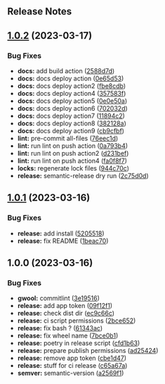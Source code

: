 Release Notes
---

## [1.0.2](https://github.com/banditSC86/glasswool/compare/1.0.1...1.0.2) (2023-03-17)


### Bug Fixes

* **docs:** add build action ([2588d7d](https://github.com/banditSC86/glasswool/commit/2588d7df62df5e1ca59cfb9cfa69a6312c34e43c))
* **docs:** docs deploy action ([0e65d53](https://github.com/banditSC86/glasswool/commit/0e65d538bd81bae221179de6f82e3b917d5eb3ec))
* **docs:** docs deploy action2 ([fbe8cdb](https://github.com/banditSC86/glasswool/commit/fbe8cdb81ab6df74c3dcf35f44b1a69452d74b77))
* **docs:** docs deploy action4 ([357583f](https://github.com/banditSC86/glasswool/commit/357583feede4ca45f7392980fdcb9dd6a13e6dcd))
* **docs:** docs deploy action5 ([0e0e50a](https://github.com/banditSC86/glasswool/commit/0e0e50aa1ba69b6e14584da63e2bcfe331cdd936))
* **docs:** docs deploy action6 ([702032d](https://github.com/banditSC86/glasswool/commit/702032dfe87911694695ad44f2e4af1a7216ebff))
* **docs:** docs deploy action7 ([11894c2](https://github.com/banditSC86/glasswool/commit/11894c24a08a1a6e35b4feb67194c8e528af4946))
* **docs:** docs deploy action8 ([382128a](https://github.com/banditSC86/glasswool/commit/382128a2d1a913559f7d3a269aff104edbdb6b65))
* **docs:** docs deploy action9 ([cb9cfbf](https://github.com/banditSC86/glasswool/commit/cb9cfbf0edad21df57fe37d4b215aee76f733c2b))
* **lint:** pre-commit all-files ([76eec1d](https://github.com/banditSC86/glasswool/commit/76eec1ddc4238755c289482903881892b77ddad5))
* **lint:** run lint on push action ([0a793b4](https://github.com/banditSC86/glasswool/commit/0a793b48af9e5896fbd0664900cb6fb36ae6de58))
* **lint:** run lint on push action2 ([d231bef](https://github.com/banditSC86/glasswool/commit/d231befef91aca7fb6dc91533b75dbde56285eb7))
* **lint:** run lint on push action4 ([fa0f8f7](https://github.com/banditSC86/glasswool/commit/fa0f8f72c0fd1bd5118cfd581bdfb61b79871851))
* **locks:** regenerate lock files ([944c70c](https://github.com/banditSC86/glasswool/commit/944c70c8bf18e731ab1c692b2fad8f55d273f53c))
* **release:** semantic-release dry run ([2c75d0d](https://github.com/banditSC86/glasswool/commit/2c75d0d0243d05508209ac07550f6367978dfaab))

## [1.0.1](https://github.com/banditSC86/glasswool/compare/1.0.0...1.0.1) (2023-03-16)


### Bug Fixes

* **release:** add install ([5205518](https://github.com/banditSC86/glasswool/commit/52055188ec17d04eafefff4ec5f6094b278be8ff))
* **release:** fix README ([1beac70](https://github.com/banditSC86/glasswool/commit/1beac70dee4c05b151b1b33571ec9ffe2a18339f))

## 1.0.0 (2023-03-16)


### Bug Fixes

* **gwool:** commitlint ([3e19516](https://github.com/banditSC86/glasswool/commit/3e19516c92411ea580227c4f7ec7359b6e38323e))
* **release:** add app token ([09f12f1](https://github.com/banditSC86/glasswool/commit/09f12f126f58b62590bc19df2bb8081c66f2079a))
* **release:** check dist dir ([ec9c66c](https://github.com/banditSC86/glasswool/commit/ec9c66c97a6e25df98510eda8578655baf3e75ca))
* **release:** ci script permissions ([2bce652](https://github.com/banditSC86/glasswool/commit/2bce65215b1906d27d165d7fb4de265b9b6e2e72))
* **release:** fix bash ? ([61343ac](https://github.com/banditSC86/glasswool/commit/61343ace05b3541c2dbf45cdbdb8758cd15ce318))
* **release:** fix wheel name ([7bce0b1](https://github.com/banditSC86/glasswool/commit/7bce0b1c8bb39a23c8e782320fbc58546874f644))
* **release:** poetry in release script ([cfd1b63](https://github.com/banditSC86/glasswool/commit/cfd1b635578cf04129c7b1e7101ed08fbf189fd8))
* **release:** prepare publish permissions ([ad25424](https://github.com/banditSC86/glasswool/commit/ad25424580ac951dce9f14ab4cd8e84214636569))
* **release:** remove app token ([cbe1d47](https://github.com/banditSC86/glasswool/commit/cbe1d4799d68e79e1f1c505ae565e5c8dc96dc23))
* **release:** stuff for ci release ([c65a67a](https://github.com/banditSC86/glasswool/commit/c65a67aa24ee8e3049c2ecb7cec5c9e707b496d1))
* **semver:** semantic-version ([a2569f1](https://github.com/banditSC86/glasswool/commit/a2569f1a2575356fe5833776850a126645a05610))

